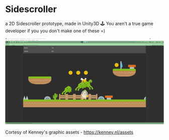 # Sidescroller
a 2D Sidescroller prototype, made in Unity3D 🕹
You aren't a true game developer if you you don't make one of these =)

[![Youtube Teaser](/docs/sidescroller.png?raw=true "Sidescroller")](https://www.youtube.com/watch?v=qKoTnGki1zs&t=3s)

Cortesy of Kenney's graphic assets - https://kenney.nl/assets
